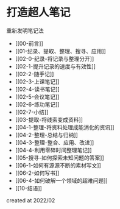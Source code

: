 # 打造超人笔记

重新发明笔记法


* [[00-前言]]
* [[01-纪录、提取、整理、搜寻、应用]]
* [[02-0-纪录-将记录与整理分开]]
* [[02-1-提升记录的速度与有效性]]
* [[02-2-随手记]]
* [[02-3-上课笔记]]
* [[02-4-读书笔记]]
* [[02-5-会议笔记]]
* [[02-6-练功笔记]]
* [[02-7-小结]]
* [[03-提取-将线索变成资料]]
* [[04-1-整理-将资料处理成能消化的资讯]]
* [[04-2-整理-总结与归纳]]
* [[04-3-整理-整合、应用、改进]]
* [[04-4-利用零碎时间整理笔记]]
* [[05-搜寻-如何探索未知问题的答案]]
* [[06-1-如何有源源不断的素材写文]]
* [[06-2-如何写书]]
* [[06-4-如何破解一个领域的超难问题]]
* [[10-结语]]

created at 2022/02

